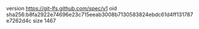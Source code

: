 version https://git-lfs.github.com/spec/v1
oid sha256:b8fa2922e74696e23c715eeab3008b7130583824ebdc61d4ff131787e7262d4c
size 1467

